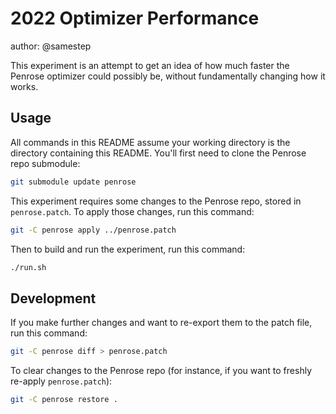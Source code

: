 # 2022 Optimizer Performance

author: @samestep

This experiment is an attempt to get an idea of how much faster the Penrose
optimizer could possibly be, without fundamentally changing how it works.

## Usage

All commands in this README assume your working directory is the directory
containing this README. You'll first need to clone the Penrose repo submodule:

```sh
git submodule update penrose
```

This experiment requires some changes to the Penrose repo, stored in
`penrose.patch`. To apply those changes, run this command:

```sh
git -C penrose apply ../penrose.patch
```

Then to build and run the experiment, run this command:

```sh
./run.sh
```

## Development

If you make further changes and want to re-export them to the patch file, run
this command:

```sh
git -C penrose diff > penrose.patch
```

To clear changes to the Penrose repo (for instance, if you want to freshly
re-apply `penrose.patch`):

```sh
git -C penrose restore .
```

